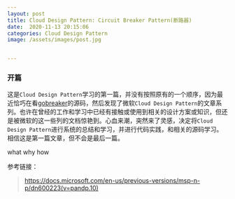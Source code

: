 ```yaml
---
layout: post
title: Cloud Design Pattern: Circuit Breaker Pattern(断路器)
date:  2020-11-13 20:15:06
categories: Cloud Design Pattern
image: /assets/images/post.jpg


---
```




### 开篇

这是`Cloud Design Pattern`学习的第一篇，并没有按照原有的一个顺序，因为最近恰巧在看[gobreaker](https://github.com/sony/gobreaker)的源码，然后发现了微软`Cloud Design Pattern`的文章系列。也许在曾经的工作和学习中已经有接触或使用到相关的设计方案或知识，但还是被微软的这一些列的文档惊艳到。心血来潮，突然来了灵感，决定将`Cloud Design Pattern`进行系统的总结和学习，并进行代码实践，和相关的源码学习。相信这是第一篇文章，但不会是最后一篇。



what  why  how





参考链接：

> https://docs.microsoft.com/en-us/previous-versions/msp-n-p/dn600223(v=pandp.10)
